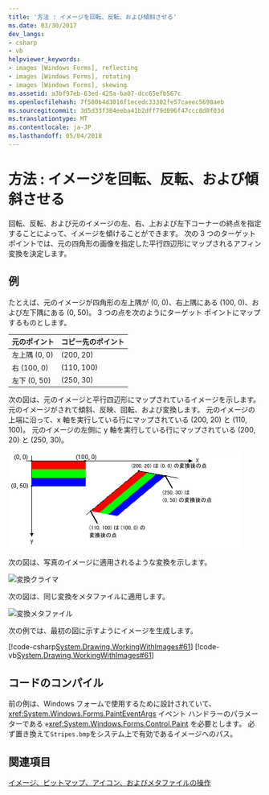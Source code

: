 ```yaml
---
title: '方法 : イメージを回転、反転、および傾斜させる'
ms.date: 03/30/2017
dev_langs:
- csharp
- vb
helpviewer_keywords:
- images [Windows Forms], reflecting
- images [Windows Forms], rotating
- images [Windows Forms], skewing
ms.assetid: a3bf97eb-63ed-425a-ba07-dcc65efb567c
ms.openlocfilehash: 7f580b4d3016f1ecedc33302fe57caeec5698aeb
ms.sourcegitcommit: 3d5d33f384eeba41b2dff79d096f47ccc8d8f03d
ms.translationtype: MT
ms.contentlocale: ja-JP
ms.lasthandoff: 05/04/2018
---
```

# <a name="how-to-rotate-reflect-and-skew-images"></a>方法 : イメージを回転、反転、および傾斜させる
回転、反転、および元のイメージの左、右、上および左下コーナーの終点を指定することによって、イメージを傾けることができます。 次の 3 つのターゲット ポイントでは、元の四角形の画像を指定した平行四辺形にマップされるアフィン変換を決定します。  
  
## <a name="example"></a>例  
 たとえば、元のイメージが四角形の左上隅が (0, 0)、右上隅にある (100, 0)、および左下隅にある (0, 50)。 3 つの点を次のようにターゲット ポイントにマップするものとします。  
  
|元のポイント|コピー先のポイント|  
|--------------------|-----------------------|  
|左上隅 (0, 0)|(200, 20)|  
|右 (100, 0)|(110, 100)|  
|左下 (0, 50)|(250, 30)|  
  
 次の図は、元のイメージと平行四辺形にマップされているイメージを示します。 元のイメージがされて傾斜、反映、回転、および変換します。 元のイメージの上端に沿って、x 軸を実行している行にマップされている (200, 20) と (110, 100)。 元のイメージの左側に y 軸を実行している行にマップされている (200, 20) と (250, 30)。  
  
 ![ストライプ](../../../../docs/framework/winforms/advanced/media/stripes1.gif "Stripes1")  
  
 次の図は、写真のイメージに適用されるような変換を示します。  
  
 ![変換クライマ](../../../../docs/framework/winforms/advanced/media/transformedclimber.png "TransformedClimber")  
  
 次の図は、同じ変換をメタファイルに適用します。  
  
 ![変換メタファイル](../../../../docs/framework/winforms/advanced/media/transformedmetafile.png "TransformedMetafile")  
  
 次の例では、最初の図に示すようにイメージを生成します。  
  
 [!code-csharp[System.Drawing.WorkingWithImages#61](../../../../samples/snippets/csharp/VS_Snippets_Winforms/System.Drawing.WorkingWithImages/CS/Class1.cs#61)]
 [!code-vb[System.Drawing.WorkingWithImages#61](../../../../samples/snippets/visualbasic/VS_Snippets_Winforms/System.Drawing.WorkingWithImages/VB/Class1.vb#61)]  
  
## <a name="compiling-the-code"></a>コードのコンパイル  
 前の例は、Windows フォームで使用するために設計されていて、<xref:System.Windows.Forms.PaintEventArgs> イベント ハンドラーのパラメーターである `e`<xref:System.Windows.Forms.Control.Paint> を必要とします。 必ず置き換えて`Stripes.bmp`をシステム上で有効であるイメージへのパス。  
  
## <a name="see-also"></a>関連項目  
 [イメージ、ビットマップ、アイコン、およびメタファイルの操作](../../../../docs/framework/winforms/advanced/working-with-images-bitmaps-icons-and-metafiles.md)
